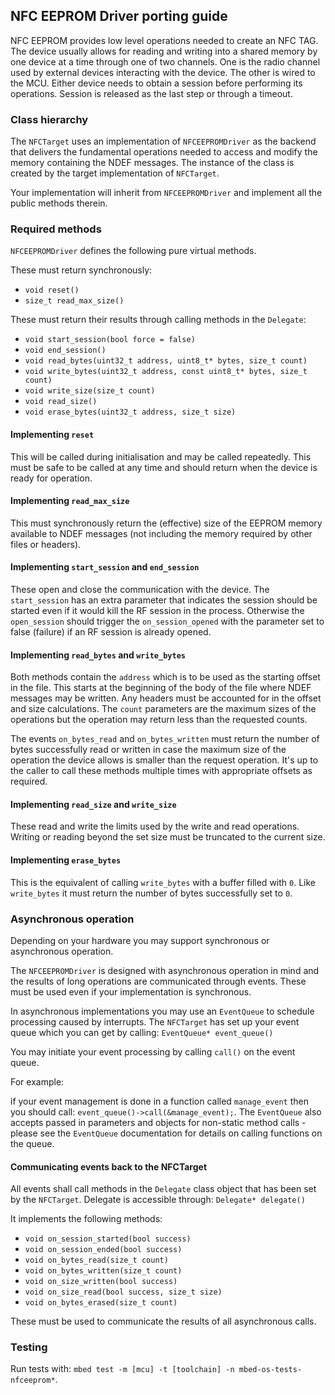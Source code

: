 ## NFC EEPROM Driver porting guide

NFC EEPROM provides low level operations needed to create an NFC TAG. The device usually allows for reading and writing into a shared memory by one device at a time through one of two channels. One is the radio channel used by external devices interacting with the device. The other is wired to the MCU. Either device needs to obtain a session before performing its operations. Session is released as the last step or through a timeout.

### Class hierarchy

The `NFCTarget` uses an implementation of `NFCEEPROMDriver` as the backend that delivers the fundamental operations needed to access and modify the memory containing the NDEF messages. The instance of the class is created by the target implementation of `NFCTarget`.

Your implementation will inherit from `NFCEEPROMDriver` and implement all the public methods therein.

### Required methods

`NFCEEPROMDriver` defines the following pure virtual methods.

These must return synchronously:
- `void reset()`
- `size_t read_max_size()`

These must return their results through calling methods in the `Delegate`:
- `void start_session(bool force = false)`
- `void end_session()`
- `void read_bytes(uint32_t address, uint8_t* bytes, size_t count)`
- `void write_bytes(uint32_t address, const uint8_t* bytes, size_t count)`
- `void write_size(size_t count)`
- `void read_size()`
- `void erase_bytes(uint32_t address, size_t size)`

#### Implementing `reset`

This will be called during initialisation and may be called repeatedly. This must be safe to be called at any time and should return when the device is ready for operation.

#### Implementing `read_max_size`

This must synchronously return the (effective) size of the EEPROM memory available to NDEF messages (not including the memory required by other files or headers).

#### Implementing `start_session` and `end_session`

These open and close the communication with the device. The `start_session` has an extra parameter that indicates the session should be started even if it would kill the RF session in the process. Otherwise the `open_session` should trigger the `on_session_opened` with the parameter set to false (failure) if an RF session is already opened. 

#### Implementing `read_bytes` and `write_bytes`

Both methods contain the `address` which is to be used as the starting offset in the file. This starts at the beginning of the body of the file where NDEF messages may be written. Any headers must be accounted for in the offset and size calculations. The `count` parameters are the maximum sizes of the operations but the operation may return less than the requested counts.

The events `on_bytes_read` and `on_bytes_written` must return the number of bytes successfully read or written in case the maximum size of the operation the device allows is smaller than the request operation. It's up to the caller to call these methods multiple times with appropriate offsets as required.

#### Implementing `read_size` and `write_size`

These read and write the limits used by the write and read operations. Writing or reading beyond the set size must be truncated to the current size.

#### Implementing `erase_bytes`

This is the equivalent of calling `write_bytes` with a buffer filled with `0`. Like `write_bytes` it must return the number of bytes successfully set to `0`.

### Asynchronous operation

Depending on your hardware you may support synchronous or asynchronous operation.

The `NFCEEPROMDriver` is designed with asynchronous operation in mind and the results of long operations are communicated through events. These must be used even if your implementation is synchronous.

In asynchronous implementations you may use an `EventQueue` to schedule processing caused by interrupts. The `NFCTarget` has set up your event queue which you can get by calling:
`EventQueue* event_queue()`

You may initiate your event processing by calling `call()` on the event queue.

For example:

if your event management is done in a function called `manage_event` then you should call:
`event_queue()->call(&manage_event);`.
The `EventQueue` also accepts passed in parameters and objects for non-static method calls - please see the `EventQueue` documentation for details on calling functions on the queue.
    
#### Communicating events back to the NFCTarget

All events shall call methods in the `Delegate` class object that has been set by the `NFCTarget`. Delegate is accessible through:
`Delegate* delegate()`

It implements the following methods:

- `void on_session_started(bool success)`
- `void on_session_ended(bool success)`
- `void on_bytes_read(size_t count)`
- `void on_bytes_written(size_t count)`
- `void on_size_written(bool success)`
- `void on_size_read(bool success, size_t size)`
- `void on_bytes_erased(size_t count)`

These must be used to communicate the results of all asynchronous calls.

### Testing

Run tests with:
`mbed test -m [mcu] -t [toolchain] -n mbed-os-tests-nfceeprom*`.
